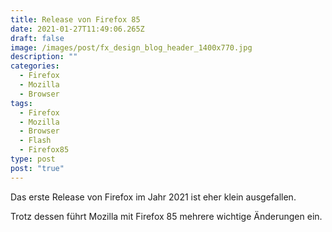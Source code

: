 ```yaml
---
title: Release von Firefox 85
date: 2021-01-27T11:49:06.265Z
draft: false
image: /images/post/fx_design_blog_header_1400x770.jpg
description: ""
categories:
  - Firefox
  - Mozilla
  - Browser
tags:
  - Firefox
  - Mozilla
  - Browser
  - Flash
  - Firefox85
type: post
post: "true"
---
```

Das erste Release von Firefox im Jahr 2021 ist eher klein ausgefallen.

Trotz dessen führt Mozilla mit Firefox 85 mehrere wichtige Änderungen ein.